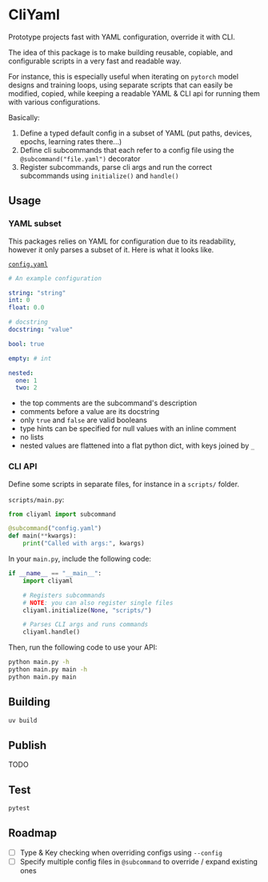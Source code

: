 # CliYaml

Prototype projects fast with YAML configuration, override it with CLI.

The idea of this package is to make building reusable, copiable, and configurable scripts in a very fast and readable way.

For instance, this is especially useful when iterating on `pytorch` model designs and training loops,
using separate scripts that can easily be modified, copied, while keeping a readable YAML & CLI api for running them with various configurations.

Basically:

1. Define a typed default config in a subset of YAML (put paths, devices, epochs, learning rates there...)
2. Define cli subcommands that each refer to a config file using the `@subcommand("file.yaml")` decorator
3. Register subcommands, parse cli args and run the correct subcommands using `initialize()` and `handle()`

## Usage

### YAML subset

This packages relies on YAML for configuration due to its readability, however it only parses a subset of it.
Here is what it looks like.

[`config.yaml`](./config.yaml)

```yaml
# An example configuration

string: "string"
int: 0
float: 0.0

# docstring
docstring: "value"

bool: true

empty: # int

nested:
  one: 1
  two: 2
```

- the top comments are the subcommand's description
- comments before a value are its docstring
- only `true` and `false` are valid booleans
- type hints can be specified for null values with an inline comment
- no lists
- nested values are flattened into a flat python dict, with keys joined by `_`

### CLI API

Define some scripts in separate files, for instance in a `scripts/` folder.

`scripts/main.py`:

```python
from cliyaml import subcommand

@subcommand("config.yaml")
def main(**kwargs):
    print("Called with args:", kwargs)
```

In your `main.py`, include the following code:

```python
if __name__ == "__main__":
    import cliyaml

    # Registers subcommands
    # NOTE: you can also register single files
    cliyaml.initialize(None, "scripts/")

    # Parses CLI args and runs commands
    cliyaml.handle()
```

Then, run the following code to use your API:

```bash
python main.py -h
python main.py main -h
python main.py main
```

## Building

```bash
uv build
```

## Publish

TODO

## Test

```bash
pytest
```

## Roadmap

- [ ] Type & Key checking when overriding configs using `--config`
- [ ] Specify multiple config files in `@subcommand` to override / expand existing ones
